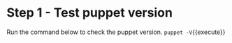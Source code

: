 # Step 1 - Test puppet version

Run the command below to check the puppet version.
`puppet -V`{{execute}}
